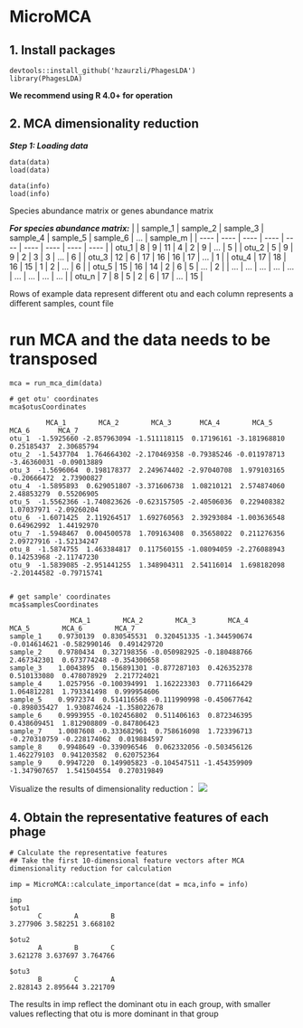 # MicroMCA

## 1. Install packages
```
devtools::install_github('hzaurzli/PhagesLDA')
library(PhagesLDA)
```
**We recommend using R 4.0+ for operation**

## 2. MCA dimensionality reduction
***Step 1: Loading data***
```
data(data)
load(data)

data(info)
load(info)
```

Species abundance matrix or genes abundance matrix

***For species abundance matrix:***
| |  sample_1  |  sample_2  |  sample_3  |  sample_4 | sample_5 | sample_6 | ... | sample_m |
|  ----  | ----  |  ----  | ----  |  ----  | ----  | ---- | ---- | ---- |
| otu_1  | 8 | 9 | 11 | 4 | 2 | 9 | ... | 5 |
| otu_2  | 5 | 9 | 9 | 2 | 3 | 3 | ... | 6 |
| otu_3  | 12 | 6 | 17 | 16 | 16 | 17 | ... | 1 |
| otu_4  | 17 | 18 | 16 | 15 | 1 | 2 | ... | 6 |
| otu_5  | 15 | 16 | 14 | 2 | 6 | 5 | ... | 2 |
| ... | ... | ... | ... | ... | ... | ... | ... | ... |
| otu_n  | 7 | 8 | 5 | 2 | 6 | 17 | ... | 15 |

Rows of example data represent different otu and each column represents a different samples, count file

# run MCA and the data needs to be transposed
```
mca = run_mca_dim(data)

# get otu' coordinates
mca$otusCoordinates

         MCA_1        MCA_2        MCA_3       MCA_4        MCA_5       MCA_6       MCA_7
otu_1  -1.5925660 -2.857963094 -1.511118115  0.17196161 -3.181968810  0.25185437  2.30685794
otu_2  -1.5437704  1.764664302 -2.170469358 -0.79385246 -0.011978713 -3.46360031 -0.09013889
otu_3  -1.5696064  0.198178377  2.249674402 -2.97040708  1.979103165 -0.20666472  2.73900827
otu_4  -1.5895893  0.629051807 -3.371606738  1.08210121  2.574874060  2.48853279  0.55206905
otu_5  -1.5562366 -1.740823626 -0.623157505 -2.40506036  0.229408382  1.07037971 -2.09260204
otu_6  -1.6071425  2.119264517  1.692760563  2.39293084 -1.003636548  0.64962992  1.44192970
otu_7  -1.5948467  0.004500578  1.709163408  0.35658022  0.211276356  2.09727916 -1.52134247
otu_8  -1.5874755  1.463384817  0.117560155 -1.08094059 -2.276088943  0.14253968 -2.11747230
otu_9  -1.5839085 -2.951441255  1.348904311  2.54116014  1.698182098 -2.20144582 -0.79715741


# get sample' coordinates
mca$samplesCoordinates

               MCA_1        MCA_2        MCA_3        MCA_4        MCA_5        MCA_6        MCA_7
sample_1    0.9730139  0.830545531  0.320451335 -1.344590674 -0.014614621 -0.582990146  0.491429720
sample_2    0.9780434  0.327198356 -0.050982925 -0.180488766  2.467342301  0.673774248 -0.354300658
sample_3    1.0043895  0.156891301 -0.877287103  0.426352378  0.510133080  0.478078929  2.217724021
sample_4    1.0257956 -0.100394991  1.162223303  0.771166429  1.064812281  1.793341498  0.999954606
sample_5    0.9972374  0.514116568 -0.111990998 -0.450677642 -0.898035427  1.930874624 -1.358022678
sample_6    0.9993955 -0.102456802  0.511406163  0.872346395  0.438609451  1.812908809 -0.847806423
sample_7    1.0087608 -0.333682961  0.758616098  1.723396713 -0.270310759 -0.228174062  0.019884597
sample_8    0.9948649 -0.339096546  0.062332056 -0.503456126  1.462279103  0.941203582  0.620752364
sample_9    0.9947220  0.149905823 -0.104547511 -1.454359909 -1.347907657  1.541504554  0.270319849
```
Visualize the results of dimensionality reduction：
![](https://github.com/hzaurzli/MicroMCA/assets/47686371/b6a8e6f5-043f-4984-8e6e-728ce61246ee)


## 4. Obtain the representative features of each phage

```
# Calculate the representative features
## Take the first 10-dimensional feature vectors after MCA dimensionality reduction for calculation

imp = MicroMCA::calculate_importance(dat = mca,info = info)

imp
$otu1
       C        A        B 
3.277906 3.582251 3.668102 

$otu2
       A        B        C 
3.621278 3.637697 3.764766 

$otu3
       B        C        A 
2.828143 2.895644 3.221709 
```
The results in imp reflect the dominant otu in each group, with smaller values reflecting that otu is more dominant in that group
